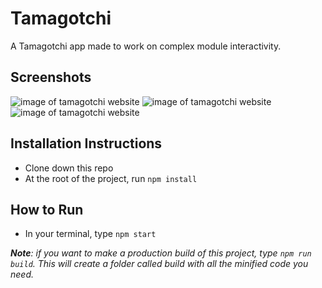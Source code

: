 # Tamagotchi
A Tamagotchi app made to work on complex module interactivity.

## Screenshots
![image of tamagotchi website](https://raw.githubusercontent.com/bobbybaxter/tamagotchi/master/src/assets/images/tamagotchi-screenshot1.png)
![image of tamagotchi website](https://raw.githubusercontent.com/bobbybaxter/tamagotchi/master/src/assets/images/tamagotchi-screenshot2.png)
![image of tamagotchi website](https://raw.githubusercontent.com/bobbybaxter/tamagotchi/master/src/assets/images/tamagotchi-screenshot3.png)

## Installation Instructions
- Clone down this repo
- At the root of the project, run `npm install`

## How to Run
- In your terminal, type `npm start`

***Note**: if you want to make a production build of this project, type `npm run build`.  This will create a folder called build with all the minified code you need.*
